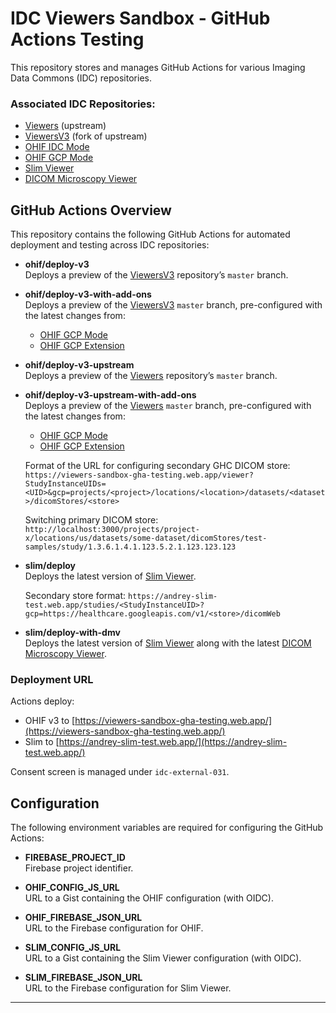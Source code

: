 # IDC Viewers Sandbox - GitHub Actions Testing

This repository stores and manages GitHub Actions for various Imaging Data Commons (IDC) repositories.

### Associated IDC Repositories:

- [Viewers](https://github.com/OHIF/Viewers) (upstream)
- [ViewersV3](https://github.com/ImagingDataCommons/ViewersV3) (fork of upstream)
- [OHIF IDC Mode](https://github.com/ImagingDataCommons/ohif-idc-mode)
- [OHIF GCP Mode](https://github.com/ImagingDataCommons/ohif-gcp-mode)
- [Slim Viewer](https://github.com/ImagingDataCommons/slim)
- [DICOM Microscopy Viewer](https://github.com/ImagingDataCommons/dicom-microscopy-viewer)

## GitHub Actions Overview

This repository contains the following GitHub Actions for automated deployment and testing across IDC repositories:

- **ohif/deploy-v3**  
  Deploys a preview of the [ViewersV3](https://github.com/ImagingDataCommons/ViewersV3) repository’s `master` branch.
- **ohif/deploy-v3-with-add-ons**  
  Deploys a preview of the [ViewersV3](https://github.com/ImagingDataCommons/ViewersV3) `master` branch, pre-configured with the latest changes from:

  - [OHIF GCP Mode](https://github.com/ImagingDataCommons/ohif-gcp-mode)
  - [OHIF GCP Extension](https://github.com/ImagingDataCommons/ohif-gcp-extension)

- **ohif/deploy-v3-upstream**  
  Deploys a preview of the [Viewers](https://github.com/OHIF/Viewers) repository’s `master` branch.

- **ohif/deploy-v3-upstream-with-add-ons**  
  Deploys a preview of the [Viewers](https://github.com/OHIF/Viewers) `master` branch, pre-configured with the latest changes from:

  - [OHIF GCP Mode](https://github.com/ImagingDataCommons/ohif-gcp-mode)
  - [OHIF GCP Extension](https://github.com/ImagingDataCommons/ohif-gcp-extension)
 
  Format of the URL for configuring secondary GHC DICOM store: `https://viewers-sandbox-gha-testing.web.app/viewer?StudyInstanceUIDs=<UID>&gcp=projects/<project>/locations/<location>/datasets/<dataset>/dicomStores/<store>`

  Switching primary DICOM store: `http://localhost:3000/projects/project-x/locations/us/datasets/some-dataset/dicomStores/test-samples/study/1.3.6.1.4.1.123.5.2.1.123.123.123`


- **slim/deploy**  
  Deploys the latest version of [Slim Viewer](https://github.com/ImagingDataCommons/slim).

  Secondary store format: `https://andrey-slim-test.web.app/studies/<StudyInstanceUID>?gcp=https://healthcare.googleapis.com/v1/<store>/dicomWeb`

- **slim/deploy-with-dmv**  
  Deploys the latest version of [Slim Viewer](https://github.com/ImagingDataCommons/slim) along with the latest [DICOM Microscopy Viewer](https://github.com/ImagingDataCommons/dicom-microscopy-viewer).

### Deployment URL

Actions deploy:

* OHIF v3 to [https://viewers-sandbox-gha-testing.web.app/](https://viewers-sandbox-gha-testing.web.app/)
* Slim to [https://andrey-slim-test.web.app/](https://andrey-slim-test.web.app/)

Consent screen is managed under `idc-external-031`.

## Configuration

The following environment variables are required for configuring the GitHub Actions:

- **FIREBASE_PROJECT_ID**  
  Firebase project identifier.
- **OHIF_CONFIG_JS_URL**  
  URL to a Gist containing the OHIF configuration (with OIDC).

- **OHIF_FIREBASE_JSON_URL**  
  URL to the Firebase configuration for OHIF.

- **SLIM_CONFIG_JS_URL**  
  URL to a Gist containing the Slim Viewer configuration (with OIDC).

- **SLIM_FIREBASE_JSON_URL**  
  URL to the Firebase configuration for Slim Viewer.

---
